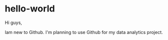 # hello-world

Hi guys,

Iam new to Github. I'm planning to use Github for my data analytics project.

